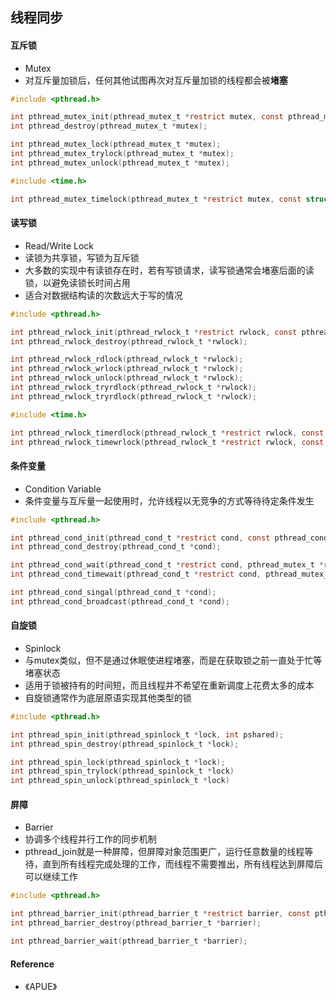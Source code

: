 ## 线程同步

#### 互斥锁
* Mutex
* 对互斥量加锁后，任何其他试图再次对互斥量加锁的线程都会被**堵塞**

``` c
#include <pthread.h>

int pthread_mutex_init(pthread_mutex_t *restrict mutex, const pthread_mutexattr_t *restrict attr);
int pthread_destroy(pthread_mutex_t *mutex);

int pthread_mutex_lock(pthread_mutex_t *mutex);
int pthread_mutex_trylock(pthread_mutex_t *mutex);
int pthread_mutex_unlock(pthread_mutex_t *mutex);

#include <time.h>

int pthread_mutex_timelock(pthread_mutex_t *restrict mutex, const struct timespec *restrict tsptr);
```

#### 读写锁
* Read/Write Lock
* 读锁为共享锁，写锁为互斥锁
* 大多数的实现中有读锁存在时，若有写锁请求，读写锁通常会堵塞后面的读锁，以避免读锁长时间占用
* 适合对数据结构读的次数远大于写的情况

``` c
#include <pthread.h>

int pthread_rwlock_init(pthread_rwlock_t *restrict rwlock, const pthread_rwlockattr_t  *restrict attr);
int pthread_rwlock_destroy(pthread_rwlock_t *rwlock);

int pthread_rwlock_rdlock(pthread_rwlock_t *rwlock);
int pthread_rwlock_wrlock(pthread_rwlock_t *rwlock);
int pthread_rwlock_unlock(pthread_rwlock_t *rwlock);
int pthread_rwlock_tryrdlock(pthread_rwlock_t *rwlock);
int pthread_rwlock_tryrdlock(pthread_rwlock_t *rwlock);

#include <time.h>

int pthread_rwlock_timerdlock(pthread_rwlock_t *restrict rwlock, const struct timespec *restrict tsptr);
int pthread_rwlock_timewrlock(pthread_rwlock_t *restrict rwlock, const struct timespec *restrict tsptr);
```

#### 条件变量
* Condition Variable
* 条件变量与互斥量一起使用时，允许线程以无竞争的方式等待待定条件发生

``` c
#include <pthread.h>

int pthread_cond_init(pthread_cond_t *restrict cond, const pthread_condattr_t *restrict attr);
int pthread_cond_destroy(pthread_cond_t *cond);

int pthread_cond_wait(pthread_cond_t *restrict cond, pthread_mutex_t *restrict mutex);
int pthread_cond_timewait(pthread_cond_t *restrict cond, pthread_mutex_t *restrict mutex, const struct timespec *restrict tsptr);

int pthread_cond_singal(pthread_cond_t *cond);
int pthread_cond_broadcast(pthread_cond_t *cond);
```

#### 自旋锁
* Spinlock
* 与mutex类似，但不是通过休眠使进程堵塞，而是在获取锁之前一直处于忙等堵塞状态
* 适用于锁被持有的时间短，而且线程并不希望在重新调度上花费太多的成本
* 自旋锁通常作为底层原语实现其他类型的锁

``` c
#include <pthread.h>

int pthread_spin_init(pthread_spinlock_t *lock, int pshared);
int pthread_spin_destroy(pthread_spinlock_t *lock);

int pthread_spin_lock(pthread_spinlock_t *lock);
int pthread_spin_trylock(pthread_spinlock_t *lock)
int pthread_spin_unlock(pthread_spinlock_t *lock)
```

#### 屏障
* Barrier
* 协调多个线程并行工作的同步机制
* pthread_join就是一种屏障，但屏障对象范围更广，运行任意数量的线程等待，直到所有线程完成处理的工作，而线程不需要推出，所有线程达到屏障后可以继续工作

``` c
#include <pthread.h>

int pthread_barrier_init(pthread_barrier_t *restrict barrier, const pthread_barrierattr_t *restrict attr, unsigned int count);
int pthread_barrier_destroy(pthread_barrier_t *barrier);

int pthread_barrier_wait(pthread_barrier_t *barrier);
```

#### Reference
* 《APUE》